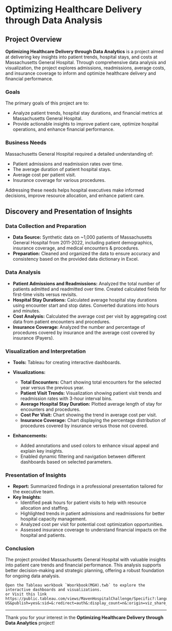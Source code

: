 # Optimizing Healthcare Delivery through Data Analysis

## Project Overview

**Optimizing Healthcare Delivery through Data Analytics** is a project aimed at delivering key insights into patient trends, hospital stays, and costs at Massachusetts General Hospital. Through comprehensive data analysis and visualization, the project explores admissions, readmissions, average costs, and insurance coverage to inform and optimize healthcare delivery and financial performance.

### Goals

The primary goals of this project are to:
- Analyze patient trends, hospital stay durations, and financial metrics at Massachusetts General Hospital.
- Provide actionable insights to improve patient care, optimize hospital operations, and enhance financial performance.

### Business Needs

Massachusetts General Hospital required a detailed understanding of:
- Patient admissions and readmission rates over time.
- The average duration of patient hospital stays.
- Average cost per patient visit.
- Insurance coverage for various procedures.

Addressing these needs helps hospital executives make informed decisions, improve resource allocation, and enhance patient care.

## Discovery and Presentation of Insights

### Data Collection and Preparation

- **Data Source:** Synthetic data on ~1,000 patients of Massachusetts General Hospital from 2011-2022, including patient demographics, insurance coverage, and medical encounters & procedures.
- **Preparation:** Cleaned and organized the data to ensure accuracy and consistency based on the provided data dictionary in Excel.

### Data Analysis

- **Patient Admissions and Readmissions:** Analyzed the total number of patients admitted and readmitted over time. Created calculated fields for first-time visits versus revisits.
- **Hospital Stay Durations:** Calculated average hospital stay durations using encounter start and stop dates. Converted durations into hours and minutes.
- **Cost Analysis:** Calculated the average cost per visit by aggregating cost data from patient encounters and procedures.
- **Insurance Coverage:** Analyzed the number and percentage of procedures covered by insurance and the average cost covered by insurance (Payers).

### Visualization and Interpretation

- **Tools:** Tableau for creating interactive dashboards.
- **Visualizations:**
  - **Total Encounters:** Chart showing total encounters for the selected year versus the previous year.
  - **Patient Visit Trends:** Visualization showing patient visit trends and readmission rates with 3-hour interval bins.
  - **Average Hospital Stay Duration:** Plotted average length of stay for encounters and procedures.
  - **Cost Per Visit:** Chart showing the trend in average cost per visit.
  - **Insurance Coverage:** Chart displaying the percentage distribution of procedures covered by insurance versus those not covered.

- **Enhancements:**
  - Added annotations and used colors to enhance visual appeal and explain key insights.
  - Enabled dynamic filtering and navigation between different dashboards based on selected parameters.

### Presentation of Insights

- **Report:** Summarized findings in a professional presentation tailored for the executive team.
- **Key Insights:**
  - Identified peak hours for patient visits to help with resource allocation and staffing.
  - Highlighted trends in patient admissions and readmissions for better hospital capacity management.
  - Analyzed cost per visit for potential cost optimization opportunities.
  - Assessed insurance coverage to understand financial impacts on the hospital and patients.

### Conclusion

The project provided Massachusetts General Hospital with valuable insights into patient care trends and financial performance. This analysis supports better decision-making and strategic planning, offering a robust foundation for ongoing data analysis.




    Open the Tableau workbook `Woorkbook(MGH).twb` to explore the interactive dashboards and visualizations.
    or Visit this link
    https://public.tableau.com/views/MavenHospitalChallenge/Specific?:language=en-US&publish=yes&:sid=&:redirect=auth&:display_count=n&:origin=viz_share_link



---

Thank you for your interest in the **Optimizing Healthcare Delivery through Data Analytics** project!

